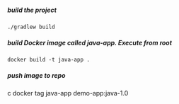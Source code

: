 ##### build the project

    ./gradlew build

##### build Docker image called java-app. Execute from root

    docker build -t java-app .
    
##### push image to repo 
c
    docker tag java-app demo-app:java-1.0
    
